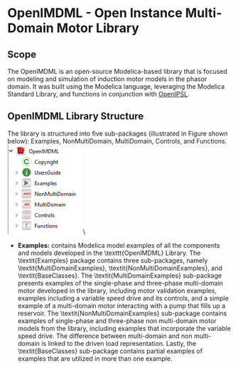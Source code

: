 # OpenIMDML - Open Instance Multi-Domain Motor Library
## Scope
The OpenIMDML is an open-source Modelica-based library that is focused on modeling and simulation of induction motor models in the phasor domain. It was built using the Modelica language, leveraging the Modelica Standard Library, and functions in conjunction with [OpenIPSL](https://github.com/OpenIPSL/OpenIPSL).
## OpenIMDML Library Structure
The library is structured into five sub-packages (illustrated in Figure shown below): Examples, NonMultiDomain, MultiDomain, Controls, and Functions.\
![Library Structure](docs/Figures/Library_structure.png "Library Structure")\
- **Examples:** contains Modelica model examples of all the components and models developed in the \texttt{OpenIMDML} Library. The \textit{Examples} package contains three sub-packages, namely \textit{MultiDomainExamples}, \textit{NonMultiDomainExamples}, and \textit{BaseClasses}. The \textit{MultiDomainExamples} sub-package presents examples of the single-phase and three-phase multi-domain motor developed in the library, including motor validation examples, examples including a variable speed drive and its controls, and a simple example of a multi-domain motor interacting with a pump that fills up a reservoir. The \textit{NonMultiDomainExamples} sub-package contains examples of single-phase and three-phase non multi-domain motor models from the library, including examples that incorporate the variable speed drive. The difference between multi-domain and non multi-domain is linked to the driven load representation. Lastly, the \textit{BaseClasses} sub-package contains partial examples of examples that are utilized in more than one example.


